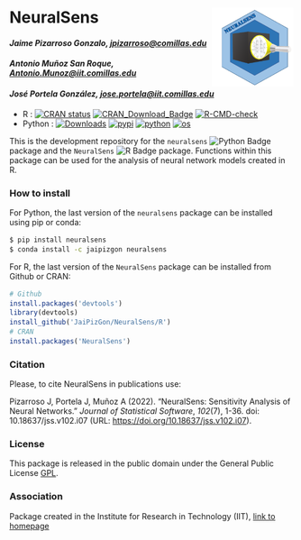 # NeuralSens <img src="R/man/logo/NeuralSens.PNG" width="135px" height="140px" align="right" style="padding-left:10px;background-color:white;" />

#### *Jaime Pizarroso Gonzalo, jpizarroso@comillas.edu*
#### *Antonio Muñoz San Roque, Antonio.Munoz@iit.comillas.edu*
#### *José Portela González, jose.portela@iit.comillas.edu*

<!-- badges: start -->

- R : [![CRAN status](https://www.r-pkg.org/badges/version/NeuralSens)](https://CRAN.R-project.org/package=NeuralSens)
[![CRAN_Download_Badge](https://cranlogs.r-pkg.org/badges/grand-total/NeuralSens)](https://cranlogs.r-pkg.org/badges/grand-total/NeuralSens)
[![R-CMD-check](https://github.com/JaiPizGon/NeuralSens/actions/workflows/R-CMD-check.yaml/badge.svg)](https://github.com/JaiPizGon/NeuralSens/actions/workflows/R-CMD-check.yaml)
- Python : [![Downloads](https://static.pepy.tech/badge/neuralsens)](https://pepy.tech/project/neuralsens)
[![pypi](https://img.shields.io/pypi/v/neuralsens.svg)](https://pypi.python.org/pypi/neuralsens)
[![python](https://img.shields.io/badge/python-%5E3.8-blue)]()
[![os](https://img.shields.io/badge/OS-Ubuntu%2C%20Mac%2C%20Windows-purple)]()
<!-- badges: end -->

This is the development repository for the `neuralsens` ![Python Badge](https://img.shields.io/badge/Python-FFD43B?style=flat&logo=python&logoColor=blue) package and the `NeuralSens` ![R Badge](https://img.shields.io/badge/R-276DC3?style=flat&logo=r&logoColor=white) package.  Functions within this package can be used for the analysis of neural network models created in R. 

### How to install

For Python, the last version of the `neuralsens` package can be installed using pip or conda:

```bash
$ pip install neuralsens
$ conda install -c jaipizgon neuralsens
```

For R, the last version of the `NeuralSens` package can be installed from Github or CRAN:
```r
# Github 
install.packages('devtools')
library(devtools)
install_github('JaiPizGon/NeuralSens/R')
# CRAN
install.packages('NeuralSens')
```

### Citation

Please, to cite NeuralSens in publications use:

Pizarroso J, Portela J, Muñoz A (2022). “NeuralSens: Sensitivity Analysis of Neural Networks.” _Journal of
Statistical Software_, *102*(7), 1-36. doi: 10.18637/jss.v102.i07 (URL:
https://doi.org/10.18637/jss.v102.i07).

### License

This package is released in the public domain under the General Public License [GPL](https://www.gnu.org/licenses/gpl-3.0.en.html). 

### Association
Package created in the Institute for Research in Technology (IIT), [link to homepage](https://www.iit.comillas.edu/index.php.en) 
